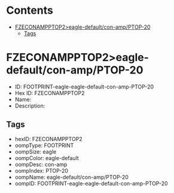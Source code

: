 



Contents
========

* [FZECONAMPPTOP2>eagle-default/con-amp/PTOP-20](#fzeconampptop2eagle-defaultcon-ampptop-20)
	* [Tags](#tags)

# FZECONAMPPTOP2>eagle-default/con-amp/PTOP-20

- ID: FOOTPRINT-eagle-eagle-default-con-amp-PTOP-20
- Hex ID: FZECONAMPPTOP2
- Name: 
- Description: 

## Tags

- hexID: FZECONAMPPTOP2
- oompType: FOOTPRINT
- oompSize: eagle
- oompColor: eagle-default
- oompDesc: con-amp
- oompIndex: PTOP-20
- oompName: eagle-default/con-amp/PTOP-20
- oompID: FOOTPRINT-eagle-eagle-default-con-amp-PTOP-20
